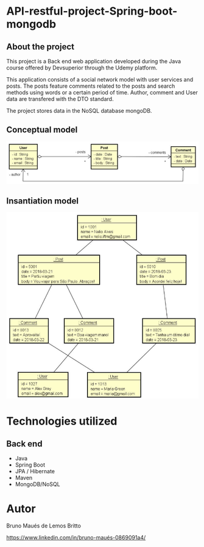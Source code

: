 # API-restful-project-Spring-boot-mongodb


## About the project

This project is a Back end web application developed during the Java course offered by Devsuperior through the Udemy platform. 

This application consists of a social network model with user services and posts. The posts feature comments related to the posts and search methods using words or a certain period of time. Author, comment and User data are transfered with the DTO standard.

The project stores data in the NoSQL database mongoDB.


## Conceptual model
![Modelo Conceitual](https://github.com/BrunoMauesBritto/Assets/blob/main/Model2.jpg)

## Insantiation model
![Modelo Conceitual](https://github.com/BrunoMauesBritto/Assets/blob/main/Instantiation2.jpg)


# Technologies utilized
## Back end
- Java
- Spring Boot
- JPA / Hibernate
- Maven
- MongoDB/NoSQL


# Autor

Bruno Maués de Lemos Britto

https://www.linkedin.com/in/bruno-maués-0869091a4/
